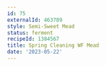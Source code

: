 ```yaml
---
id: 75
externalId: 463789
style: Semi-Sweet Mead
status: ferment
recipeId: 1384567
title: Spring Cleaning WF Mead
date: '2023-05-22'
---
```

